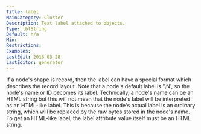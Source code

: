 ```yaml
---
Title: label
MainCategory: Cluster
Description: Text label attached to objects.
Type: lblString
Default: n/a
Min: 
Restrictions: 
Examples: 
LastEdit: 2018-03-28
LastEditor: generator
---
```


If a node's shape is record, then the label can have a special format which describes the record layout. Note that a node's default label is '\N', so the node's name or ID becomes its label. Technically, a node's name can be an HTML string but this will not mean that the node's label will be interpreted as an HTML-like label. This is because the node's actual label is an ordinary string, which will be replaced by the raw bytes stored in the node's name. To get an HTML-like label, the label attribute value itself must be an HTML string.
